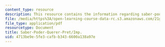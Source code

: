 ```yaml
---
content_type: resource
description: This resource contains the information regarding saber-poder-querer-pret/imp.
file: /media/https%3A/open-learning-course-data-rc.s3.amazonaws.com/21g-701-spanish-i-fall-2003/4713be9e5fe3cafbb3436600a138a97e_MIT21G_701F03_24preti.pdf
file_type: application/pdf
resourcetype: Document
title: Saber-Poder-Querer-Pret/Imp.
uid: 4713be9e-5fe3-cafb-b343-6600a138a97e
---
```

